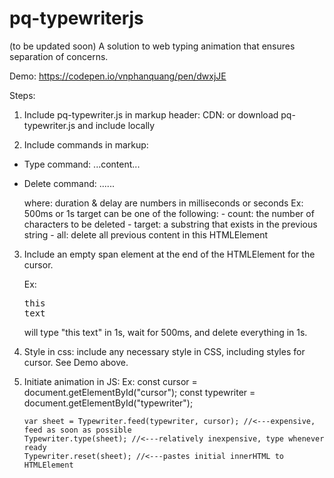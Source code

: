 # pq-typewriterjs
(to be updated soon)
A solution to web typing animation that ensures separation of concerns.

Demo: https://codepen.io/vnphanquang/pen/dwxjJE

Steps:
1. Include pq-typewriter.js in markup header:
CDN: <script type="text/javascript" src="https://cdn.jsdelivr.net/gh/vnphanquang/pq-typewriterjs@master/pq-typewriter.js"></script>
or download pq-typewriter.js and include locally

2. Include commands in markup:
- Type command: ...<!--t, duration[, delay]-->content...
- Delete command: ...<!--d, target, duration[, delay]-->...

   where: duration & delay are numbers in milliseconds or seconds
            Ex: 500ms or 1s
          target can be one of the following:
               - count: the number of characters to be deleted
               - target: a substring that exists in the previous string
               - all: delete all previous content in this HTMLElement

3. Include an empty span element at the end of the HTMLElement for the cursor.

   Ex: <pre id="typewriter"><!--t, 1s-->this text<!--d, all, 1s, 500ms--><span id="cursor"></span></pre> will type "this text" in 1s, wait for 500ms, and delete everything in 1s.

4. Style in css: include any necessary style in CSS, including styles for cursor. See Demo above.

5. Initiate animation in JS:
   Ex: const cursor = document.getElementById("cursor");
       const typewriter = document.getElementById("typewriter");
       
       var sheet = Typewriter.feed(typewriter, cursor); //<---expensive, feed as soon as possible
       Typewriter.type(sheet); //<---relatively inexpensive, type whenever ready
       Typewriter.reset(sheet); //<---pastes initial innerHTML to HTMLElement


